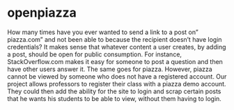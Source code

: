 openpiazza
==========

How many times have you ever wanted to send a link to a post on” piazza.com” and not been able to because the recipient doesn’t have login credentials? It makes sense that whatever content a user creates, by adding a post, should be open for public consumption. For instance, StackOverflow.com makes it easy for someone to post a question and then have other users answer it. The same goes for piazza. However, piazza cannot be viewed by someone who does not have a registered account. Our project allows professors to register their class with a piazza demo account. They could then add the ability for the site to login and scrap certain posts that he wants his students to be able to view, without them having to login.
